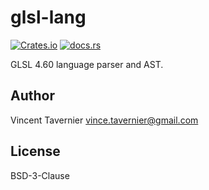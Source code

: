 # glsl-lang

[![Crates.io](https://img.shields.io/crates/v/glsl-lang)](https://crates.io/crates/glsl-lang)
[![docs.rs](https://img.shields.io/docsrs/glsl-lang)](https://docs.rs/glsl-lang/)

GLSL 4.60 language parser and AST.

## Author

Vincent Tavernier <vince.tavernier@gmail.com>

## License

BSD-3-Clause
